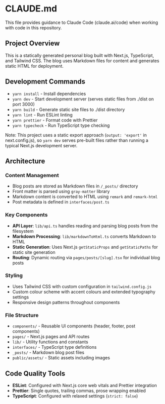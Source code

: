 # CLAUDE.md

This file provides guidance to Claude Code (claude.ai/code) when working with code in this repository.

## Project Overview

This is a statically generated personal blog built with Next.js, TypeScript, and Tailwind CSS. The blog uses Markdown files for content and generates static HTML for deployment.

## Development Commands

- `yarn install` - Install dependencies
- `yarn dev` - Start development server (serves static files from ./dist on port 3000)
- `yarn build` - Generate static site files to ./dist directory
- `yarn lint` - Run ESLint linting
- `yarn prettier` - Format code with Prettier
- `yarn typecheck` - Run TypeScript type checking

Note: This project uses a static export approach (`output: 'export'` in next.config.js), so `yarn dev` serves pre-built files rather than running a typical Next.js development server.

## Architecture

### Content Management
- Blog posts are stored as Markdown files in `/_posts/` directory
- Front matter is parsed using `gray-matter` library
- Markdown content is converted to HTML using `remark` and `remark-html`
- Post metadata is defined in `interfaces/post.ts`

### Key Components
- **API Layer**: `lib/api.ts` handles reading and parsing blog posts from the filesystem
- **Markdown Processing**: `lib/markdownToHtml.ts` converts Markdown to HTML
- **Static Generation**: Uses Next.js `getStaticProps` and `getStaticPaths` for static site generation
- **Routing**: Dynamic routing via `pages/posts/[slug].tsx` for individual blog posts

### Styling
- Uses Tailwind CSS with custom configuration in `tailwind.config.js`
- Custom colour scheme with accent colours and extended typography settings
- Responsive design patterns throughout components

### File Structure
- `components/` - Reusable UI components (header, footer, post components)
- `pages/` - Next.js pages and API routes
- `lib/` - Utility functions and constants
- `interfaces/` - TypeScript type definitions
- `_posts/` - Markdown blog post files
- `public/assets/` - Static assets including images

## Code Quality Tools

- **ESLint**: Configured with Next.js core web vitals and Prettier integration
- **Prettier**: Single quotes, trailing commas, prose wrapping enabled
- **TypeScript**: Configured with relaxed settings (`strict: false`)